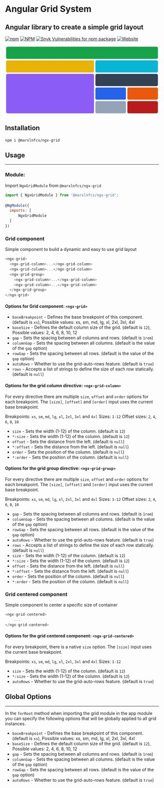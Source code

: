 # Angular Grid System

## Angular library to create a simple grid layout

[![npm](https://ico.y.gy/npm/dm/@marxlnfcs/ngx-grid?style=flat-square&logo=npm)](https://www.npmjs.com/package/@marxlnfcs/ngx-grid)
[![NPM](https://ico.y.gy/npm/l/@marxlnfcs/ngx-grid?style=flat-square&color=brightgreen)](https://www.npmjs.com/package/@marxlnfcs/ngx-grid)
[![Snyk Vulnerabilities for npm package](https://ico.y.gy/snyk/vulnerabilities/npm/@marxlnfcs/ngx-grid?style=flat-square&logo=snyk)](https://snyk.io/test/npm/@marxlnfcs/ngx-grid)
[![Website](https://ico.y.gy/website?down_color=red&down_message=offline&label=repository&up_color=success&up_message=online&url=https%3A%2F%2Fgithub.com%2Fmarxlnfcs%2Fngx-grid&style=flat-square&logo=github)](https://github.com/marxlnfcs/ngx-grid)

![ngx-grid](preview.jpg?raw=true "ngx-grid preview")

## Installation
`npm i @marxlnfcs/ngx-grid`

## Usage

---

### Module:
Import `NgxGridModule` from `@marxlnfcs/ngx-grid`

```javascript
import { NgxGridModule } from '@marxlnfcs/ngx-grid';

@NgModule({
  imports: [
      NgxGridModule
  ]
})
```

### Grid component
Simple component to build a dynamic and easy to use grid layout
```javascript
<ngx-grid>
  <ngx-grid-column>...</ngx-grid-column>
  <ngx-grid-column>...</ngx-grid-column>
  <ngx-grid-group>
    <ngx-grid-column>...</ngx-grid-column>
    <ngx-grid-column>...</ngx-grid-column>
  </ngx-grid-group>
</ngx-grid>
```

#### Options for Grid component: `<ngx-grid>`
* `baseBreakpoint` - Defines the base breakpoint of this component. (default is `xs`), Possible values: xs, sm, md, lg, xl, 2xl, 3xl, 4xl
* `baseSize` - Defines the default column size of the grid. (default is `12`), Possible values: 2, 4, 6, 8, 10, 12
* `gap` - Sets the spacing between all columns and rows. (default is `1rem`)
* `columnGap` - Sets the spacing between all columns. (default is the value of the `gap` option)
* `rowGap` - Sets the spacing between all rows. (default is the value of the `gap` option)
* `autoRows` - Whether to use the grid-auto-rows feature. (default is `true`)
* `rows` - Accepts a list of strings to define the size of each row statically. (default is `null`)

#### Options for the grid column directive: `<ngx-grid-column>`
For every directive there are multiple `size`, `offset` and `order` options for each breakpoint.
The `[size]`, `[offset]` and `[order]` input uses the current base breakpoint.

Breakpoints: `xs`, `sm`, `md`, `lg`, `xl`, `2xl`, `3xl` and `4xl`
Sizes: `1-12`
Offset sizes: `2`, `4`, `6`, `8`, `10`

* `size` - Sets the width (1-12) of the column. (default is `12`)
* `*:size` - Sets the width (1-12) of the column. (default is `12`)
* `offset` - Sets the distance from the left. (default is `null`)
* `*:offset` - Sets the distance from the left. (default is `null`)
* `order` - Sets the position of the column. (default is `null`)
* `*:order` - Sets the position of the column. (default is `null`)

#### Options for the grid group directive: `<ngx-grid-group>`
For every directive there are multiple `size`, `offset` and `order` options for each breakpoint.
The `[size]`, `[offset]` and `[order]` input uses the current base breakpoint.

Breakpoints: `xs`, `sm`, `md`, `lg`, `xl`, `2xl`, `3xl` and `4xl`
Sizes: `1-12`
Offset sizes: `2`, `4`, `6`, `8`, `10`

* `gap` - Sets the spacing between all columns and rows. (default is `1rem`)
* `columnGap` - Sets the spacing between all columns. (default is the value of the `gap` option)
* `rowGap` - Sets the spacing between all rows. (default is the value of the `gap` option)
* `autoRows` - Whether to use the grid-auto-rows feature. (default is `true`)
* `rows` - Accepts a list of strings to define the size of each row statically. (default is `null`)
* `size` - Sets the width (1-12) of the column. (default is `12`)
* `*:size` - Sets the width (1-12) of the column. (default is `12`)
* `offset` - Sets the distance from the left. (default is `null`)
* `*:offset` - Sets the distance from the left. (default is `null`)
* `order` - Sets the position of the column. (default is `null`)
* `*:order` - Sets the position of the column. (default is `null`)

### Grid centered component
Simple component to center a specific size of container
```javascript
<ngx-grid-centered>
    ...
</ngx-grid-centered>
```

#### Options for the grid centered component: `<ngx-grid-centered>`
For every breakpoint, there is a native `size` option.
The `[size]` input uses the current base breakpoint.

Breakpoints: `xs`, `sm`, `md`, `lg`, `xl`, `2xl`, `3xl` and `4xl`
Sizes: `1-12`

* `size` - Sets the width (1-12) of the column. (default is `12`)
* `*:size` - Sets the width (1-12) of the column. (default is `12`)
* `autoRows` - Whether to use the grid-auto-rows feature. (default is `true`)


## Global Options

---
In the `forRoot` method when importing the grid module in the app module you can specify the following options that will be globally applied to all grid instances.
* `baseBreakpoint` - Defines the base breakpoint of this component. (default is `xs`), Possible values: xs, sm, md, lg, xl, 2xl, 3xl, 4xl
* `baseSize` - Defines the default column size of the grid. (default is `12`), Possible values: 2, 4, 6, 8, 10, 12
* `gap` - Sets the spacing between all columns and rows. (default is `1rem`)
* `columnGap` - Sets the spacing between all columns. (default is the value of the `gap` option)
* `rowGap` - Sets the spacing between all rows. (default is the value of the `gap` option)
* `autoRows` - Whether to use the grid-auto-rows feature. (default is `true`)


